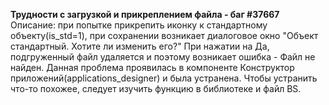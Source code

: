 
**Трудности с загрузкой и прикреплением файла - баг #37667**
Описание: при попытке прикрепить иконку к стандартному объекту(is_std=1), при сохранении возникает диалоговое окно "Объект стандартный. Хотите ли изменить его?"
При нажатии на Да, подгруженный файл удаляется и поэтому возникает ошибка - Файл не найден. Данная проблема проявилась в компоненте Конструктор приложений(applications_designer) и была устранена. Чтобы устранить что-то похожее, следует изучить функцию в библиотеке и файл BS.

